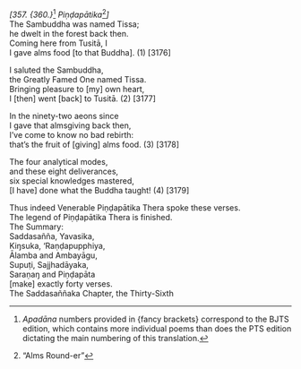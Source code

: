 *\[357. {360.}*[^1] *Piṇḍapātika*[^2]*\]*  
The Sambuddha was named Tissa;  
he dwelt in the forest back then.  
Coming here from Tusitā, I  
I gave alms food \[to that Buddha\]. (1) \[3176\]

I saluted the Sambuddha,  
the Greatly Famed One named Tissa.  
Bringing pleasure to \[my\] own heart,  
I \[then\] went \[back\] to Tusitā. (2) \[3177\]

In the ninety-two aeons since  
I gave that almsgiving back then,  
I’ve come to know no bad rebirth:  
that’s the fruit of \[giving\] alms food. (3) \[3178\]

The four analytical modes,  
and these eight deliverances,  
six special knowledges mastered,  
\[I have\] done what the Buddha taught! (4) \[3179\]

Thus indeed Venerable Piṇḍapātika Thera spoke these verses.  
The legend of Piṇḍapātika Thera is finished.  
The Summary:  
Saddasañña, Yavasika,  
Kiŋsuka, ‘Raṇḍapupphiya,  
Ālamba and Ambayāgu,  
Supuṭi, Sajjhadāyaka,  
Saraṇaŋ and Piṇḍapāta  
\[make\] exactly forty verses.  
The Saddasaññaka Chapter, the Thirty-Sixth

[^1]: *Apadāna* numbers provided in {fancy brackets} correspond to the BJTS edition, which contains more individual poems than does the PTS edition dictating the main numbering of this translation.

[^2]: “Alms Round-er”
